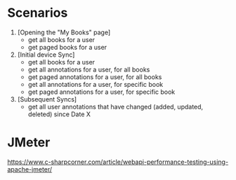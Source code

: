 ﻿# Scenarios

1. [Opening the "My Books" page]
	+ get all books for a user
	+ get paged books for a user
2. [Initial device Sync]
	+ get all books for a user
	- get all annotations for a user, for all books
	- get paged annotations for a user, for all books
	- get all annotations for a user, for specific book
	- get paged annotations for a user, for specific book
3. [Subsequent Syncs] 
	- get all user annotations that have changed (added, updated, deleted) since Date X

# JMeter

https://www.c-sharpcorner.com/article/webapi-performance-testing-using-apache-jmeter/
